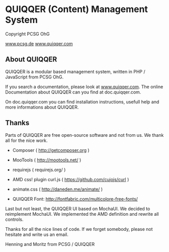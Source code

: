 
# QUIQQER (Content) Management System
Copyright PCSG OhG

www.pcsg.de
www.quiqqer.com

## About QUIQQER

QUIQQER is a modular based management system,
written in PHP / JavaScript from PCSG OhG.

If you search a documentation, please look at www.quiqqer.com.
The online Documentation about QUIQQER can you find at doc.quiqqer.com.

On doc.quiqqer.com you can find installation instructions, usefull help and more informations about QUIQQER.

## Thanks

Parts of QUIQQER are free open-source software and not from us.
We thank all for the nice work.

- Composer ( http://getcomposer.org )
- MooTools ( http://mootools.net/ )
- requirejs ( requirejs.org/ )
- AMD css! plugin curl.js ( https://github.com/cujojs/curl )
- animate.css ( http://daneden.me/animate/ )

- QUIQQER Font: http://fontfabric.com/multicolore-free-fonts/

Last but not least, the QUIQQER UI based on MochaUI.
We decided to reimplement MochaUI.
We implemented the AMD definition and rewrite all controls.

Thanks for all the nice lines of code.
If we forget somebody, please not hesitate and write us an email.

Henning and Moritz from PCSG / QUIQQER

